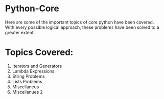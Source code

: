 # Python-Core
Here are some of the important topics of core python have been covered. With every possible logical approach, these problems have been solved to a greater extent.

# Topics Covered:
1. Iterators and Generators
2. Lambda Expressions
3. String Problems
4. Lists Problems
5. Miscellaneus
6. Miscellanues 2
